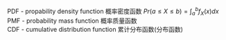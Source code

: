PDF - propability density function 概率密度函数    $Pr(a\leq X\leq b)=\int_{a}^{b} f_X(x)dx$  
PMF - probability mass function 概率质量函数  
CDF - cumulative distribution function 累计分布函数(分布函数)
